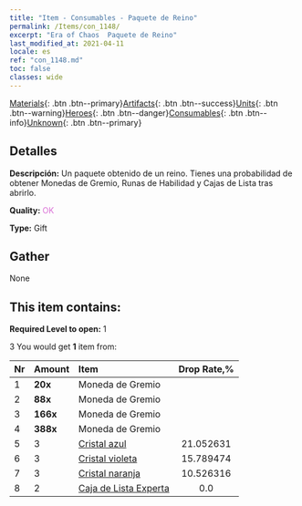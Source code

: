 ```yaml
---
title: "Item - Consumables - Paquete de Reino"
permalink: /Items/con_1148/
excerpt: "Era of Chaos  Paquete de Reino"
last_modified_at: 2021-04-11
locale: es
ref: "con_1148.md"
toc: false
classes: wide
---
```

 [Materials](/es/Items/){: .btn .btn--primary}[Artifacts](/es/Items/Artifacts/){: .btn .btn--success}[Units](/es/Items/Units/){: .btn .btn--warning}[Heroes](/es/Items/Heroes/){: .btn .btn--danger}[Consumables](/es/Items/Consumables/){: .btn .btn--info}[Unknown](/es/Items/Unknown/){: .btn .btn--primary}

## Detalles
 **Descripción:** Un paquete obtenido de un reino. Tienes una probabilidad de obtener Monedas de Gremio, Runas de Habilidad y Cajas de Lista tras abrirlo.

 **Quality:** <span style="color: #DA70D6">OK</span>

 **Type:** Gift

## Gather

  None

## This item contains:

 **Required Level to open:** 1

 3 You would get **1** item  from:

  | Nr | Amount |     Item    | Drop Rate,% |
  |:---|:-------|:------------|:---------:|
  | 1 |  **20x** | Moneda de Gremio |  | 21.052631 | 
  | 2 |  **88x** | Moneda de Gremio |  | 15.789474 | 
  | 3 |  **166x** | Moneda de Gremio |  | 10.526316 | 
  | 4 |  **388x** | Moneda de Gremio |  | 5.263158 | 
  | 5 | 3 | [Cristal azul](/es/Items/con_716/) | 21.052631 | 
  | 6 | 3 | [Cristal violeta](/es/Items/con_720/) | 15.789474 | 
  | 7 | 3 | [Cristal naranja](/es/Items/con_730/) | 10.526316 | 
  | 8 | 2 | [Caja de Lista Experta](/es/Items/con_773/) | 0.0 | 
